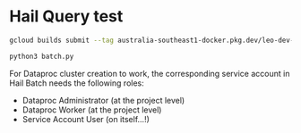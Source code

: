 # Hail Query test

```bash
gcloud builds submit --tag australia-southeast1-docker.pkg.dev/leo-dev-290304/ar-sydney/query-test:latest .
```

```bash
python3 batch.py
```

For Dataproc cluster creation to work, the corresponding service account in Hail Batch needs the following roles:

- Dataproc Administrator (at the project level)
- Dataproc Worker (at the project level)
- Service Account User (on itself...!)
